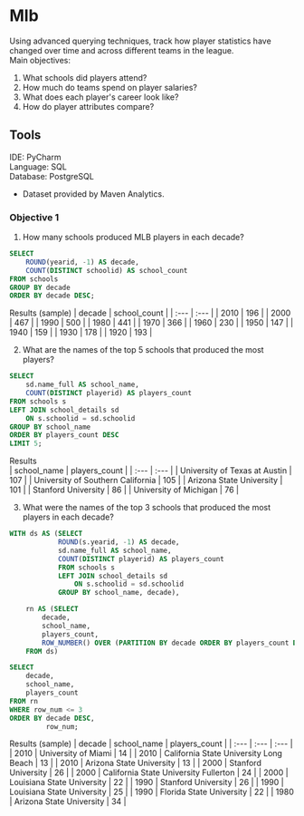 # Mlb
Using advanced querying techniques, track how player statistics have changed over time and across different teams in the league.  
Main objectives:  
1. What schools did players attend?
2. How much do teams spend on player salaries?
3. What does each player's career look like?
4. How do player attributes compare?

## Tools
IDE: PyCharm  
Language: SQL  
Database: PostgreSQL   
* Dataset provided by Maven Analytics.

### Objective 1

1. How many schools produced MLB players in each decade?
```sql
SELECT
    ROUND(yearid, -1) AS decade,
    COUNT(DISTINCT schoolid) AS school_count
FROM schools
GROUP BY decade
ORDER BY decade DESC;
```
Results (sample)
| decade | school\_count |
| :--- | :--- |
| 2010 | 196 |
| 2000 | 467 |
| 1990 | 500 |
| 1980 | 441 |
| 1970 | 366 |
| 1960 | 230 |
| 1950 | 147 |
| 1940 | 159 |
| 1930 | 178 |
| 1920 | 193 |

2. What are the names of the top 5 schools that produced the most players?
```sql
SELECT
    sd.name_full AS school_name,
    COUNT(DISTINCT playerid) AS players_count
FROM schools s
LEFT JOIN school_details sd
    ON s.schoolid = sd.schoolid
GROUP BY school_name
ORDER BY players_count DESC
LIMIT 5;
```
Results  
| school\_name | players\_count |
| :--- | :--- |
| University of Texas at Austin | 107 |
| University of Southern California | 105 |
| Arizona State University | 101 |
| Stanford University | 86 |
| University of Michigan | 76 |

3. What were the names of the top 3 schools that produced the most players in each decade?
```sql
WITH ds AS (SELECT
            ROUND(s.yearid, -1) AS decade,
            sd.name_full AS school_name,
            COUNT(DISTINCT playerid) AS players_count
            FROM schools s
            LEFT JOIN school_details sd
                ON s.schoolid = sd.schoolid
            GROUP BY school_name, decade),

    rn AS (SELECT
        decade,
        school_name,
        players_count,
        ROW_NUMBER() OVER (PARTITION BY decade ORDER BY players_count DESC) AS row_num
    FROM ds)

SELECT
    decade,
    school_name,
    players_count
FROM rn
WHERE row_num <= 3
ORDER BY decade DESC,
         row_num;
```
Results (sample)
| decade | school\_name | players\_count |
| :--- | :--- | :--- |
| 2010 | University of Miami | 14 |
| 2010 | California State University Long Beach | 13 |
| 2010 | Arizona State University | 13 |
| 2000 | Stanford University | 26 |
| 2000 | California State University Fullerton | 24 |
| 2000 | Louisiana State University | 22 |
| 1990 | Stanford University | 26 |
| 1990 | Louisiana State University | 25 |
| 1990 | Florida State University | 22 |
| 1980 | Arizona State University | 34 |
